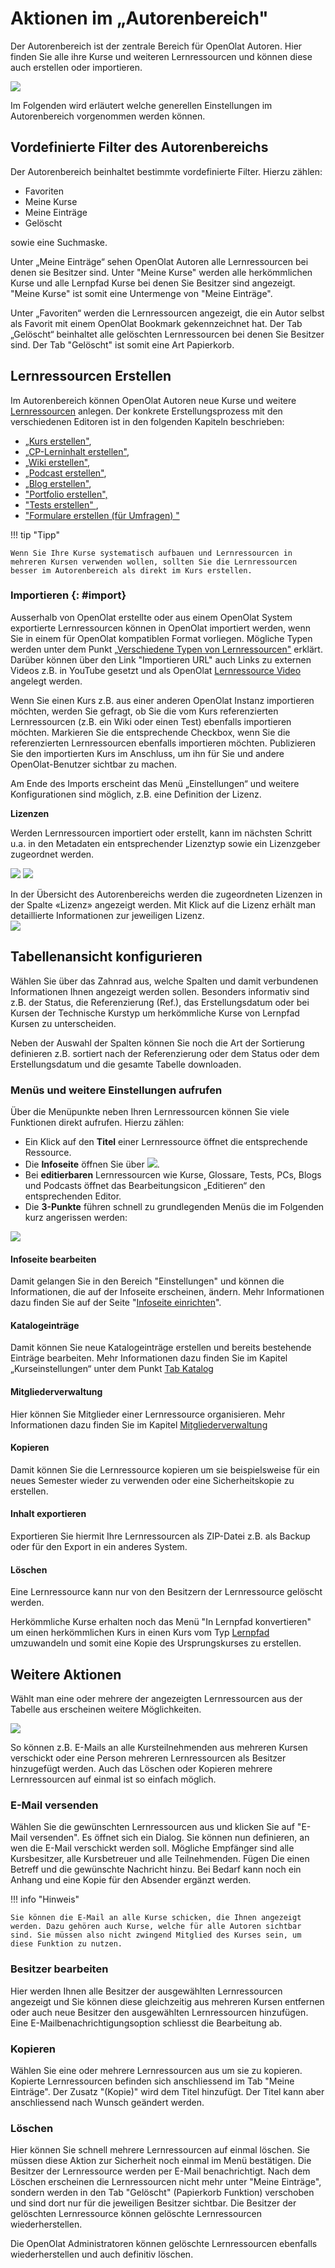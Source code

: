 #  Aktionen im „Autorenbereich"

Der Autorenbereich ist der zentrale Bereich für OpenOlat Autoren. Hier finden Sie alle ihre Kurse und weiteren Lernressourcen und können diese auch erstellen oder importieren. 

![](assets/Autorenbereich.png)

Im Folgenden wird erläutert welche generellen Einstellungen im Autorenbereich vorgenommen werden können. 
 

## Vordefinierte Filter des Autorenbereichs

Der Autorenbereich beinhaltet bestimmte vordefinierte Filter. Hierzu zählen:

* Favoriten
* Meine Kurse
* Meine Einträge
* Gelöscht

sowie eine Suchmaske.

Unter „Meine Einträge“ sehen OpenOlat Autoren alle Lernressourcen bei
denen sie Besitzer sind. Unter "Meine Kurse" werden alle herkömmlichen Kurse und alle Lernpfad Kurse bei denen Sie Besitzer sind angezeigt. "Meine Kurse" ist somit eine Untermenge von "Meine Einträge". 

Unter „Favoriten“ werden die Lernressourcen angezeigt, die ein Autor selbst als  Favorit mit einem OpenOlat Bookmark gekennzeichnet hat. Der Tab „Gelöscht“ beinhaltet alle gelöschten Lernressourcen bei denen Sie Besitzer sind. Der Tab "Gelöscht" ist somit eine Art Papierkorb.


## Lernressourcen Erstellen

Im Autorenbereich können OpenOlat Autoren neue Kurse und weitere
[Lernressourcen](Various_Types_of_Learning_Resources.de.md) anlegen. Der konkrete Erstellungsprozess mit den verschiedenen Editoren ist in den folgenden Kapiteln beschrieben:

* [„Kurs erstellen"](../course_create/index.de.md), 
* [„CP-Lerninhalt erstellen"](../resource_cp/index.de.md), 
* [„Wiki erstellen"](../resource_wiki/index.de.md), 
* [„Podcast erstellen"](../resource_podcast/index.de.md), 
* [„Blog erstellen"](../resource_blog/index.de.md), 
* ["Portfolio erstellen",](../portfolio/index.de.md) 
* ["Tests erstellen" ](../tests/index.de.md),
* ["Formulare erstellen (für Umfragen) " ](../forms/index.de.md) 


!!! tip "Tipp"

    Wenn Sie Ihre Kurse systematisch aufbauen und Lernressourcen in mehreren Kursen verwenden wollen, sollten Sie die Lernressourcen besser im Autorenbereich als direkt im Kurs erstellen.



###  Importieren {: #import}

Ausserhalb von OpenOlat erstellte oder aus einem OpenOlat System exportierte
Lernressourcen können in OpenOlat importiert werden, wenn Sie in einem für
OpenOlat kompatiblen Format vorliegen. Mögliche Typen werden unter dem Punkt
[„Verschiedene Typen von
Lernressourcen"](Various_Types_of_Learning_Resources.de.md)
erklärt. Darüber können über den Link "Importieren URL" auch Links zu externen
Videos z.B. in YouTube gesetzt und als OpenOlat [Lernressource
Video](../resource_video/Learning_resource_Video.de.md) angelegt werden.

Wenn Sie einen Kurs z.B. aus einer anderen OpenOlat Instanz importieren
möchten, werden Sie gefragt, ob Sie die vom Kurs referenzierten Lernressourcen
(z.B. ein Wiki oder einen Test) ebenfalls importieren möchten. Markieren Sie
die entsprechende Checkbox, wenn Sie die referenzierten Lernressourcen
ebenfalls importieren möchten. Publizieren Sie den importierten Kurs im
Anschluss, um ihn für Sie und andere OpenOlat-Benutzer sichtbar zu machen.

Am Ende des Imports erscheint das Menü „Einstellungen“ und weitere
Konfigurationen sind möglich, z.B. eine Definition der Lizenz.

 **Lizenzen**

Werden Lernressourcen importiert oder erstellt, kann im nächsten Schritt u.a.
in den Metadaten ein entsprechender Lizenztyp sowie ein Lizenzgeber zugeordnet werden.

![](assets/LizenzMgmt_01_DE2.png)
![](assets/Lizenzen.png)

  
In der Übersicht des Autorenbereichs werden die zugeordneten Lizenzen in der
Spalte «Lizenz» angezeigt werden. Mit Klick auf die Lizenz erhält man
detaillierte Informationen zur jeweiligen Lizenz.  
![](assets/Autorenbereich_Lizenz.png)

## Tabellenansicht konfigurieren

Wählen Sie über das Zahnrad aus, welche Spalten und damit verbundenen
Informationen Ihnen angezeigt werden sollen. Besonders informativ sind z.B.
der Status, die Referenzierung (Ref.), das Erstellungsdatum oder bei Kursen
der Technische Kurstyp um herkömmliche Kurse von Lernpfad Kursen zu
unterscheiden.  

Neben der Auswahl der Spalten können Sie noch die Art der Sortierung
definieren z.B. sortiert nach der Referenzierung oder dem Status oder dem
Erstellungsdatum und die gesamte Tabelle downloaden.

### Menüs und weitere Einstellungen aufrufen

Über die Menüpunkte neben Ihren Lernressourcen können Sie viele Funktionen direkt aufrufen. Hierzu zählen:

  * Ein Klick auf den **Titel** einer Lernressource öffnet die entsprechende Ressource.
  * Die **Infoseite** öffnen Sie über ![](assets/infopage_5e89ac_64.png). 
  * Bei **editierbaren** Lernressourcen wie Kurse, Glossare, Tests, PCs, Blogs und Podcasts öffnet das Bearbeitungsicon „Editieren“ den entsprechenden Editor.
  * Die **3-Punkte** führen schnell zu grundlegenden Menüs die im Folgenden kurz angerissen werden:

![](assets/Autorenbereich_3_Punkte.png)

#### Infoseite bearbeiten

Damit gelangen Sie in den Bereich "Einstellungen" und können die
Informationen, die auf der Infoseite erscheinen, ändern. Mehr Informationen
dazu finden Sie auf der Seite "[Infoseite einrichten](Set_up_info_page.de.md)".

#### Katalogeinträge

Damit können Sie neue Katalogeinträge erstellen und bereits bestehende
Einträge bearbeiten. Mehr Informationen dazu finden Sie im Kapitel
„Kurseinstellungen“ unter dem Punkt [Tab Katalog](../course_create/Course_Settings.de.md)

#### Mitgliederverwaltung

Hier können Sie Mitglieder einer Lernressource organisieren. Mehr
Informationen dazu finden Sie im Kapitel [Mitgliederverwaltung](../course_operation/Members_management.de.md)

#### Kopieren

Damit können Sie die Lernressource kopieren um sie beispielsweise für ein
neues Semester wieder zu verwenden oder eine Sicherheitskopie zu erstellen.

#### Inhalt exportieren

Exportieren Sie hiermit Ihre Lernressourcen als ZIP-Datei z.B. als Backup oder
für den Export in ein anderes System.

#### Löschen

Eine Lernressource kann nur von den Besitzern der Lernressource gelöscht werden.

Herkömmliche Kurse erhalten noch das Menü "In Lernpfad konvertieren" um einen
herkömmlichen Kurs in einen Kurs vom Typ [Lernpfad](../course_create/Learning_path_course.de.md)
umzuwandeln und somit eine Kopie des Ursprungskurses zu erstellen.


## Weitere Aktionen

Wählt man eine oder mehrere der angezeigten Lernressourcen aus der Tabelle aus erscheinen weitere Möglichkeiten. 

![](assets/Autorenbereich_Auswahl.png)

So können z.B. E-Mails an
alle Kursteilnehmenden aus mehreren Kursen verschickt oder eine Person
mehreren Lernressourcen als Besitzer hinzugefügt werden. Auch das Löschen oder Kopieren mehrere Lernressourcen auf einmal ist so einfach möglich.

### E-Mail versenden

Wählen Sie die gewünschten Lernressourcen aus und klicken Sie auf "E-Mail versenden". Es öffnet sich ein
Dialog. Sie können nun definieren, an wen die E-Mail verschickt werden soll.
Mögliche Empfänger sind alle Kursbesitzer, alle Kursbetreuer und alle Teilnehmenden. Fügen Die einen Betreff und die gewünschte Nachricht hinzu. Bei Bedarf kann noch ein Anhang und eine Kopie für den Absender ergänzt werden.

!!! info "Hinweis"

    Sie können die E-Mail an alle Kurse schicken, die Ihnen angezeigt werden. Dazu gehören auch Kurse, welche für alle Autoren sichtbar sind. Sie müssen also nicht zwingend Mitglied des Kurses sein, um diese Funktion zu nutzen.

### Besitzer bearbeiten

Hier werden Ihnen alle Besitzer der ausgewählten Lernressourcen angezeigt und Sie können diese gleichzeitig aus mehreren Kursen entfernen oder auch neue
Besitzer den ausgewählten Lernressourcen hinzufügen. Eine
E-Mailbenachrichtigungsoption schliesst die Bearbeitung ab.

### Kopieren

Wählen Sie eine oder mehrere Lernressourcen aus um sie zu kopieren. Kopierte Lernressourcen befinden sich anschliessend im Tab "Meine Einträge". Der Zusatz "(Kopie)" wird dem Titel hinzufügt. Der Titel kann aber anschliessend nach Wunsch geändert werden.

### Löschen

Hier können Sie schnell mehrere Lernressourcen auf einmal löschen. Sie müssen diese Aktion zur Sicherheit noch einmal im Menü bestätigen. Die Besitzer der Lernressource werden per E-Mail benachrichtigt. Nach dem Löschen erscheinen die Lernressourcen nicht mehr unter "Meine Einträge", sondern werden in den Tab "Gelöscht" (Papierkorb Funktion) verschoben und sind dort nur für die jeweiligen Besitzer sichtbar. Die Besitzer der gelöschten Lernressource können
gelöschte Lernressourcen wiederherstellen. 

Die OpenOlat Administratoren können
gelöschte Lernressourcen ebenfalls wiederherstellen und auch definitiv
löschen.
